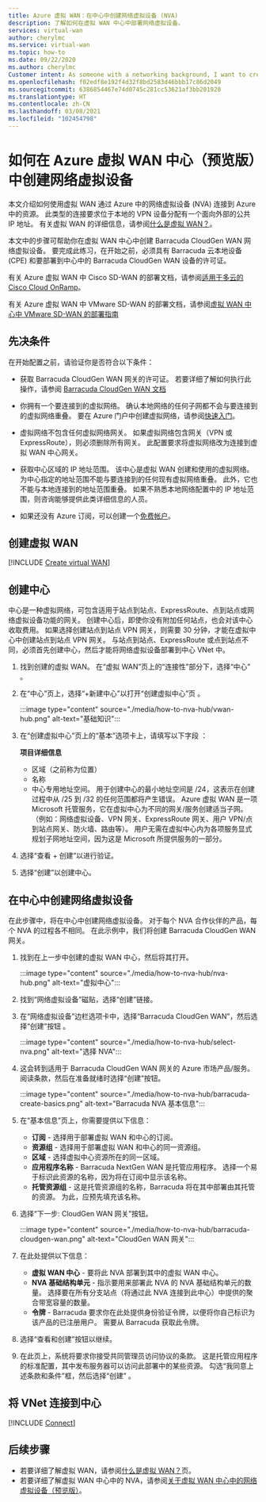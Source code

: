```yaml
---
title: Azure 虚拟 WAN：在中心中创建网络虚拟设备 (NVA)
description: 了解如何在虚拟 WAN 中心中部署网络虚拟设备。
services: virtual-wan
author: cherylmc
ms.service: virtual-wan
ms.topic: how-to
ms.date: 09/22/2020
ms.author: cherylmc
Customer intent: As someone with a networking background, I want to create a Network Virtual Appliance (NVA) in my Virtual WAN hub.
ms.openlocfilehash: f02edf8e192f4d32f8bd2583d46bbb17c86d2049
ms.sourcegitcommit: 6386854467e74d0745c281cc53621af3bb201920
ms.translationtype: HT
ms.contentlocale: zh-CN
ms.lasthandoff: 03/08/2021
ms.locfileid: "102454798"
---
```

# <a name="how-to-create-a-network-virtual-appliance-in-an-azure-virtual-wan-hub-preview"></a>如何在 Azure 虚拟 WAN 中心（预览版）中创建网络虚拟设备

本文介绍如何使用虚拟 WAN 通过 Azure 中的网络虚拟设备 (NVA) 连接到 Azure 中的资源。 此类型的连接要求位于本地的 VPN 设备分配有一个面向外部的公共 IP 地址。 有关虚拟 WAN 的详细信息，请参阅[什么是虚拟 WAN？](virtual-wan-about.md)。

本文中的步骤可帮助你在虚拟 WAN 中心中创建 Barracuda CloudGen WAN 网络虚拟设备。 要完成此练习，在开始之前，必须具有 Barracuda 云本地设备 (CPE) 和要部署到中心中的 Barracuda CloudGen WAN 设备的许可证。

有关 Azure 虚拟 WAN 中 Cisco SD-WAN 的部署文档，请参阅[适用于多云的 Cisco Cloud OnRamp](https://www.cisco.com/c/en/us/td/docs/routers/sdwan/configuration/cloudonramp/ios-xe-17/cloud-onramp-book-xe/cloud-onramp-multi-cloud.html#Cisco_Concept.dita_c61e0e7a-fff8-4080-afee-47b81e8df701)。 

有关 Azure 虚拟 WAN 中 VMware SD-WAN 的部署文档，请参阅[虚拟 WAN 中心中 VMware SD-WAN 的部署指南](https://kb.vmware.com/s/article/82746)

## <a name="prerequisites"></a>先决条件

在开始配置之前，请验证你是否符合以下条件：

* 获取 Barracuda CloudGen WAN 网关的许可证。 若要详细了解如何执行此操作，请参阅 [Barracuda CloudGen WAN 文档](https://www.barracuda.com/products/cloudgenwan)

* 你拥有一个要连接到的虚拟网络。 确认本地网络的任何子网都不会与要连接到的虚拟网络重叠。 要在 Azure 门户中创建虚拟网络，请参阅[快速入门](../virtual-network/quick-create-portal.md)。

* 虚拟网络不包含任何虚拟网络网关。 如果虚拟网络包含网关（VPN 或 ExpressRoute），则必须删除所有网关。 此配置要求将虚拟网络改为连接到虚拟 WAN 中心网关。

* 获取中心区域的 IP 地址范围。 该中心是虚拟 WAN 创建和使用的虚拟网络。 为中心指定的地址范围不能与要连接到的任何现有虚拟网络重叠。 此外，它也不能与本地连接到的地址范围重叠。 如果不熟悉本地网络配置中的 IP 地址范围，则咨询能够提供此类详细信息的人员。

* 如果还没有 Azure 订阅，可以创建一个[免费帐户](https://azure.microsoft.com/free/?WT.mc_id=A261C142F)。

## <a name="create-a-virtual-wan"></a><a name="openvwan"></a>创建虚拟 WAN

[!INCLUDE [Create virtual WAN](../../includes/virtual-wan-create-vwan-include.md)]

## <a name="create-a-hub"></a><a name="hub"></a>创建中心

中心是一种虚拟网络，可包含适用于站点到站点、ExpressRoute、点到站点或网络虚拟设备功能的网关。 创建中心后，即使你没有附加任何站点，也会对该中心收取费用。 如果选择创建站点到站点 VPN 网关，则需要 30 分钟，才能在虚拟中心中创建站点到站点 VPN 网关。 与站点到站点、ExpressRoute 或点到站点不同，必须首先创建中心，然后才能将网络虚拟设备部署到中心 VNet 中。

1. 找到创建的虚拟 WAN。 在“虚拟 WAN”页上的“连接性”部分下，选择“中心”  。
1. 在“中心”页上，选择“+新建中心”以打开“创建虚拟中心”页 。

   :::image type="content" source="./media/how-to-nva-hub/vwan-hub.png" alt-text="基础知识":::
1. 在“创建虚拟中心”页上的“基本”选项卡上，请填写以下字段 ：

   **项目详细信息**

   * 区域（之前称为位置）
   * 名称
   * 中心专用地址空间。 用于创建中心的最小地址空间是 /24，这表示在创建过程中从 /25 到 /32 的任何范围都将产生错误。 Azure 虚拟 WAN 是一项 Microsoft 托管服务，它在虚拟中心为不同的网关/服务创建适当子网。 （例如：网络虚拟设备、VPN 网关、ExpressRoute 网关、用户 VPN/点到站点网关、防火墙、路由等）。 用户无需在虚拟中心内为各项服务显式规划子网地址空间，因为这是 Microsoft 所提供服务的一部分。
1. 选择“查看 + 创建”以进行验证。
1. 选择“创建”以创建中心。

## <a name="create-the-network-virtual-appliance-in-the-hub"></a>在中心中创建网络虚拟设备

在此步骤中，将在中心中创建网络虚拟设备。 对于每个 NVA 合作伙伴的产品，每个 NVA 的过程各不相同。 在此示例中，我们将创建 Barracuda CloudGen WAN 网关。

1. 找到在上一步中创建的虚拟 WAN 中心，然后将其打开。

   :::image type="content" source="./media/how-to-nva-hub/nva-hub.png" alt-text="虚拟中心":::
1. 找到“网络虚拟设备”磁贴，选择“创建”链接。
1. 在“网络虚拟设备”边栏选项卡中，选择“Barracuda CloudGen WAN”，然后选择“创建”按钮  。

   :::image type="content" source="./media/how-to-nva-hub/select-nva.png" alt-text="选择 NVA":::
1. 这会转到适用于 Barracuda CloudGen WAN 网关的 Azure 市场产品/服务。 阅读条款，然后在准备就绪时选择“创建”按钮。

   :::image type="content" source="./media/how-to-nva-hub/barracuda-create-basics.png" alt-text="Barracuda NVA 基本信息":::
1. 在“基本信息”页上，你需要提供以下信息：

   * **订阅** - 选择用于部署虚拟 WAN 和中心的订阅。
   * **资源组** - 选择用于部署虚拟 WAN 和中心的同一资源组。
   * **区域** - 选择虚拟中心资源所在的同一区域。
   * **应用程序名称** - Barracuda NextGen WAN 是托管应用程序。 选择一个易于标识此资源的名称，因为将在订阅中显示该名称。
   * **托管资源组** - 这是托管资源组的名称，Barracuda 将在其中部署由其托管的资源。 为此，应预先填充该名称。
1. 选择“下一步: CloudGen WAN 网关”按钮。

   :::image type="content" source="./media/how-to-nva-hub/barracuda-cloudgen-wan.png" alt-text="CloudGen WAN 网关":::
1. 在此处提供以下信息：

   * **虚拟 WAN 中心** - 要将此 NVA 部署到其中的虚拟 WAN 中心。
   * **NVA 基础结构单元** - 指示要用来部署此 NVA 的 NVA 基础结构单元的数量。 选择要在所有分支站点（将通过此 NVA 连接到此中心）中提供的聚合带宽容量的数量。
   * **令牌** - Barracuda 要求你在此处提供身份验证令牌，以便将你自己标识为该产品的已注册用户。 需要从 Barracuda 获取此令牌。
1. 选择“查看和创建”按钮以继续。
1. 在此页上，系统将要求你接受共同管理员访问协议的条款。 这是托管应用程序的标准配置，其中发布服务器可以访问此部署中的某些资源。 勾选“我同意上述条款和条件”框，然后选择“创建” 。

## <a name="connect-the-vnet-to-the-hub"></a><a name="vnet"></a>将 VNet 连接到中心

[!INCLUDE [Connect](../../includes/virtual-wan-connect-vnet-hub-include.md)]

## <a name="next-steps"></a>后续步骤

* 若要详细了解虚拟 WAN，请参阅[什么是虚拟 WAN？](virtual-wan-about.md)页。
* 若要详细了解虚拟 WAN 中心中的 NVA，请参阅[关于虚拟 WAN 中心中的网络虚拟设备（预览版）](about-nva-hub.md)。

